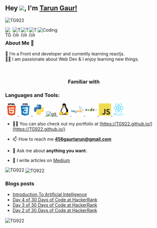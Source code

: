 <!--[![MasterHead](https://media-exp1.licdn.com/dms/imag...)](https://TG922.github.io)-->

## Hey <img src="https://github.com/TheDudeThatCode/TheDudeThatCode/blob/master/Assets/Hi.gif" width="29px">, I'm [Tarun Gaur!](https://www.linkedin.com/in/tg) 
<!--<h3 align="center">A Guy trying to Figure-Out Stuff!!</h3>-->

<p align="left"> <img src="https://komarev.com/ghpvc/?username=TG922&label=Profile%20views&color=129e00&style=plastic" alt="TG922" /> </p>
<img align="right" alt="Coding" width="400" src="https://cdn.dribbble.com/users/2646423/screenshots/5507196/computer.gif">

<!--
**TG922/TG922** is a ✨ _special_ ✨ repository because its `README.md` (this file) appears on your GitHub profile.

Here are some ideas to get you started:

- 🔭 I’m currently working on ...
- 🌱 I’m currently learning ...
- 👯 I’m looking to collaborate on ...
- 🤔 I’m looking for help with ...
- 💬 Ask me about ...
- 📫 How to reach me: ...
- 😄 Pronouns: ...
- ⚡ Fun fact: ...
-->


<a href="https://in.linkedin.com/in/tarun-gaur-0164571bb">
  <img align="left" width="24px" src="https://cdn.jsdelivr.net/npm/simple-icons@v3/icons/linkedin.svg" alt="TG922" height="30" width="40" />
</a>

<a href="https://twitter.com/TarunGa32392635">
  <img align="left" width="26px" src="https://cdn.jsdelivr.net/npm/simple-icons@v3/icons/twitter.svg" alt="TG922" height="30" width="40" />
</a>

<a href="mailto:mailtome456gaurtarun@gmail.com">
  <img align="left" width="26px" src="https://cdn.jsdelivr.net/npm/simple-icons@v3/icons/gmail.svg" alt="TG922" height="30" width="40" />
</a>

<a href="https://instagram.com/gaurtarun98">
  <img align="left" width="26px" src="https://cdn.jsdelivr.net/npm/simple-icons@3.0.1/icons/instagram.svg" alt="TG922" height="30" width="40" />
</a>

<!-- <a href="https://TG922.github.io/">
  <img align="left" width="26px" src="https://cdn.jsdelivr.net/npm/simple-icons@v3/icons/medium.svg" alt="TG922" height="30" width="40" />
</a>-->

<br />


### About Me 🚀
🌱 I’m a Front end developer and currently learning reactjs. </br>
👨‍💻  I am passionate about Web Dev & I enjoy learning new things. </br>

<br>

<h3 align="center">Familiar with</h3>


<h3 align="left">Languages and Tools:</h3>
<p align="left">
  <a href="https://www.w3.org/html/" target="_blank"> <img src="https://raw.githubusercontent.com/devicons/devicon/master/icons/html5/html5-original-wordmark.svg" alt="html5" width="40" height="40"/> </a>
   <a href="https://www.w3schools.com/css/" target="_blank"> <img src="https://raw.githubusercontent.com/devicons/devicon/master/icons/css3/css3-original-wordmark.svg" alt="css3" width="40" height="40"/> </a>
  <a href="https://www.python.org" target="_blank"> <img src="https://raw.githubusercontent.com/devicons/devicon/master/icons/python/python-original.svg" alt="python" width="40" height="40"/> </a>
   <a href="https://git-scm.com/" target="_blank"> <img src="https://www.vectorlogo.zone/logos/git-scm/git-scm-icon.svg" alt="git" width="40" height="40"/> </a> 
   <a href="https://www.linux.org/" target="_blank"> <img src="https://raw.githubusercontent.com/devicons/devicon/master/icons/linux/linux-original.svg" alt="linux" width="40" height="40"/> </a>
  <a href="https://www.mysql.com/" target="_blank"> <img src="https://raw.githubusercontent.com/devicons/devicon/master/icons/mysql/mysql-original-wordmark.svg" alt="mysql" width="40" height="40"/> </a>
  <!-- <a href="https://expressjs.com" target="_blank"> <img src="https://raw.githubusercontent.com/devicons/devicon/master/icons/express/express-original-wordmark.svg" alt="express" width="40" height="40"/> </a>-->
   <a href="https://nodejs.org" target="_blank"> <img src="https://raw.githubusercontent.com/devicons/devicon/master/icons/nodejs/nodejs-original-wordmark.svg" alt="nodejs" width="40" height="40"/> </a>
  <!-- <a href="https://www.mongodb.com/" target="_blank"> <img src="https://raw.githubusercontent.com/devicons/devicon/master/icons/mongodb/mongodb-original-wordmark.svg" alt="mongodb" width="40" height="40"/> </a>-->
  <!-- <a href="https://getbootstrap.com" target="_blank"> <img src="https://raw.githubusercontent.com/devicons/devicon/master/icons/bootstrap/bootstrap-plain-wordmark.svg" alt="bootstrap" width="40" height="40"/> </a>-->
 <!-- <a href="https://firebase.google.com/" target="_blank"> <img src="https://www.vectorlogo.zone/logos/firebase/firebase-icon.svg" alt="firebase" width="40" height="40"/> </a>-->
 <a href="https://developer.mozilla.org/en-US/docs/Web/JavaScript" target="_blank"> <img src="https://raw.githubusercontent.com/devicons/devicon/master/icons/javascript/javascript-original.svg" alt="javascript" width="40" height="40"/> </a>
 <a href="https://reactjs.org/" target="_blank"> <img src="https://raw.githubusercontent.com/devicons/devicon/master/icons/react/react-original-wordmark.svg" alt="react" width="40" height="40"/> </a> 

<!-- <a href="https://reactnative.dev/" target="_blank"> <img src="https://reactnative.dev/img/header_logo.svg" alt="reactnative" width="40" height="40"/> </a>
<br>-->


- 👨‍💻 You can also check out my portfolio at [https://TG922.github.io/](https://TG922.github.io/)

- 📫 How to reach me **456gaurtarun@gmail.com**

<!--- ⚡ Fun fact **I think I am funny XD**-->

- 💬 Ask me about **anything you want.**

- 📝 I write articles on [Medium](https://TG922.medium.com)


<!--<h3 align="left">Languages and Tools:</h3>
<p align="left"> <a href="https://www.cprogramming.com/" target="_blank"> <img src="https://devicons.github.io/devicon/devicon.git/icons/c/c-original.svg" alt="c" width="40" height="40"/> </a> <a href="https://www.w3schools.com/cpp/" target="_blank"> <img src="https://devicons.github.io/devicon/devicon.git/icons/cplusplus/cplusplus-original.svg" alt="cplusplus" width="40" height="40"/> </a> <a href="https://www.w3schools.com/css/" target="_blank"> <img src="https://devicons.github.io/devicon/devicon.git/icons/css3/css3-original-wordmark.svg" alt="css3" width="40" height="40"/> </a> <a href="https://www.figma.com/" target="_blank"> <img src="https://www.vectorlogo.zone/logos/figma/figma-icon.svg" alt="figma" width="40" height="40"/> </a> <a href="https://flutter.dev" target="_blank"> <img src="https://www.vectorlogo.zone/logos/flutterio/flutterio-icon.svg" alt="flutter" width="40" height="40"/> </a> <a href="https://git-scm.com/" target="_blank"> <img src="https://www.vectorlogo.zone/logos/git-scm/git-scm-icon.svg" alt="git" width="40" height="40"/> </a> <a href="https://www.w3.org/html/" target="_blank"> <img src="https://devicons.github.io/devicon/devicon.git/icons/html5/html5-original-wordmark.svg" alt="html5" width="40" height="40"/> </a> <a href="https://www.linux.org/" target="_blank"> <img src="https://devicons.github.io/devicon/devicon.git/icons/linux/linux-original.svg" alt="linux" width="40" height="40"/> </a> <a href="https://www.photoshop.com/en" target="_blank"> <img src="https://devicons.github.io/devicon/devicon.git/icons/photoshop/photoshop-plain.svg" alt="photoshop" width="40" height="40"/> </a> <a href="https://www.python.org" target="_blank"> <img src="https://devicons.github.io/devicon/devicon.git/icons/python/python-original.svg" alt="python" width="40" height="40"/> </a> </p>-->

<p><img align="left" src="https://github-readme-stats.vercel.app/api/top-langs?username=TG922&show_icons=true&locale=en&layout=compact" alt="TG922" /></p>

<p>&nbsp;<img align="center" src="https://github-readme-stats.vercel.app/api?username=TG922&show_icons=true&locale=en" alt="TG922" /></p>








<!-- ### 📕 Blog Posts
- [React-Redux : A basic intro for Back-end developers](https://tg.medium.com/react-redux-intro-for-back-end-developers-5113c0a498a9)
- [Add a README for your profile : GitHub feature](https://tg.medium.com/add-a-readme-for-your-profile-github-feature-8f1ac11cb112)
<br/>

![visitors](https://visitor-badge.laobi.icu/badge?page_id=TG922.TG922) -->








### Blogs posts
- [Introduction To Artificial Intelligence](https://kishan-rai99693.medium.com/introduction-to-artificial-intelligence-ab5caa846752?source=rss-798a94539838------2)
- [Day 4 of 30 Days of Code at HackerRank](https://kishan-rai99693.medium.com/day-4-of-30-days-of-code-at-hackerrank-abaa125bbb14?source=rss-798a94539838------2)
- [Day 3 of 30 Days of Code at HackerRank](https://kishan-rai99693.medium.com/day-3-of-30-days-of-code-at-hackerrank-1464a59d106b?source=rss-798a94539838------2)
- [Day 2 of 30 Days of Code at HackerRank](https://kishan-rai99693.medium.com/day-2-of-30-days-of-code-at-hackerrank-e2fa2d2912f2?source=rss-798a94539838------2)

<p><img align="center" src="https://github-readme-streak-stats.herokuapp.com/?user=TG922&" alt="TG922" /></p>
